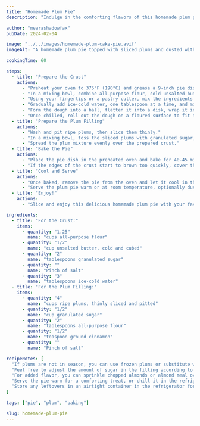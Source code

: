 ```yaml
---
title: "Homemade Plum Pie"
description: "Indulge in the comforting flavors of this homemade plum pie, bursting with the sweetness of ripe plums and warm spices."

author: "mearashadowfax"
pubDate: 2024-02-04

image: "../../images/homemade-plum-cake-pie.avif"
imageAlt: "A homemade plum pie topped with sliced plums and dusted with powdered sugar"

cookingTime: 60

steps:
  - title: "Prepare the Crust"
    actions:
      - "Preheat your oven to 375°F (190°C) and grease a 9-inch pie dish."
      - "In a mixing bowl, combine all-purpose flour, cold unsalted butter (cut into small cubes),granulated sugar, and a pinch of salt."
      - "Using your fingertips or a pastry cutter, mix the ingredients together until they resemble coarse crumbs."
      - "Gradually add ice-cold water, one tablespoon at a time, and mix until the dough comes together."
      - "Form the dough into a ball, flatten it into a disk, wrap it in plastic wrap, and refrigerate for 30 minutes."
      - "Once chilled, roll out the dough on a floured surface to fit the pie dish, then carefully transfer it to the greased dish. Trim any excess dough from the edges and crimp as desired."
  - title: "Prepare the Plum Filling"
    actions:
      - "Wash and pit ripe plums, then slice them thinly."
      - "In a mixing bowl, toss the sliced plums with granulated sugar, all-purpose flour, ground cinnamon, and a pinch of salt until well coated."
      - "Spread the plum mixture evenly over the prepared crust."
  - title: "Bake the Pie"
    actions:
      - "Place the pie dish in the preheated oven and bake for 40-45 minutes, or until the crust is golden brown and the filling is bubbling."
      - "If the edges of the crust start to brown too quickly, cover them with aluminum foil to prevent burning."
  - title: "Cool and Serve"
    actions:
      - "Once baked, remove the pie from the oven and let it cool in the pie dish for at least 15-20 minutes."
      - "Serve the plum pie warm or at room temperature, optionally dusted with powdered sugar or served with a scoop of vanilla ice cream."
  - title: "Enjoy!"
    actions:
      - "Slice and enjoy this delicious homemade plum pie with your favorite hot beverage or as a delightful dessert after a comforting meal!"

ingredients:
  - title: "For the Crust:"
    items:
      - quantity: "1.25"
        name: "cups all-purpose flour"
      - quantity: "1/2"
        name: "cup unsalted butter, cold and cubed"
      - quantity: "2"
        name: "tablespoons granulated sugar"
      - quantity: ""
        name: "Pinch of salt"
      - quantity: "3"
        name: "tablespoons ice-cold water"
  - title: "For the Plum Filling:"
    items:
      - quantity: "4"
        name: "cups ripe plums, thinly sliced and pitted"
      - quantity: "1/2"
        name: "cup granulated sugar"
      - quantity: "2"
        name: "tablespoons all-purpose flour"
      - quantity: "1/2"
        name: "teaspoon ground cinnamon"
      - quantity: ""
        name: "Pinch of salt"

recipeNotes: [
  "If plums are not in season, you can use frozen plums or substitute with other stone fruits like peaches or cherries.",
  "Feel free to adjust the amount of sugar in the filling according to the sweetness of the plums and your personal preference.",
  "For added flavor, you can sprinkle chopped almonds or almond meal over the plum filling before baking.",
  "Serve the pie warm for a comforting treat, or chill it in the refrigerator and serve cold on hot summer days.",
  "Store any leftovers in an airtight container in the refrigerator for up to 3-4 days. Reheat before serving if desired."
]

tags: ["pie", "plum", "baking"]

slug: homemade-plum-pie
---
```

